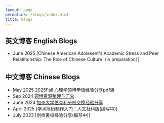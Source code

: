 ```yaml
---
layout: page
permalink: /blogs/index.html
title: Blogs
---
```


## 英文博客 English Blogs
- June 2025 [Chinese American Adolesent's Academic Stress and Peer Relatihonship: The Role of Chinese Culture（in preparation）]

## 中文博客 Chinese Blogs

- May 2025 [2025Fall 心理学硕博申请经验分享pdf版](https://clydepsychology.github.io/blogs/graduateschoolapplication.pdf)
- Sep 2024 [硕博资源整理与汇总](https://clydepsychology.github.io/blogs/graduateapplicationresource.md)
- June 2024 [加州大学伯克利分校交换经验分享](https://clydepsychology.github.io/blogs/berkeleyexchange.md)
- April 2025 [学术简历制作入门：人文社科版(编写中)]
- July 2023 [剑桥暑校经验分享(编写中)]


